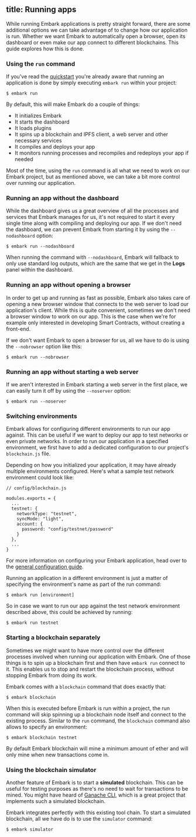 title: Running apps
---

While running Embark applications is pretty straight forward, there are some additional options we can take advantage of to change how our application is run. Whether we want Embark to automatically open a browser, open its dashboard or even make our app connect to different blockchains. This guide explores how this is done.

### Using the `run` command

If you've read the [quickstart](quick_start.html) you're already aware that running an application is done by simply executing `embark run` within your project:

<pre><code class="shell">$ embark run</code></pre>

By default, this will make Embark do a couple of things:

- It initializes Embark
- It starts the dashboard
- It loads plugins
- It spins up a blockchain and IPFS client, a web server and other necessary services
- It compiles and deploys your app
- It monitors running processes and recompiles and redeploys your app if needed

Most of the time, using the `run` command is all what we need to work on our Embark project, but as mentioned above, we can take a bit more control over running our application.

### Running an app without the dashboard

While the dashboard gives us a great overview of all the processes and services that Embark manages for us, it's not required to start it every single time along with compiling and deploying our app. If we don't need the dashboard, we can prevent Embark from starting it by using the `--nodashboard` option:

<pre><code class="shell">$ embark run --nodashboard</code></pre>

When running the command with `--nodashboard`, Embark will fallback to only use standard log outputs, which are the same that we get in the **Logs** panel within the dashboard.

### Running an app without opening a browser

In order to get up and running as fast as possible, Embark also takes care of opening a new browser window that connects to the web server to load our application's client. While this is quite convenient, sometimes we don't need a browser window to work on our app. This is the case when we're for example only interested in developing Smart Contracts, without creating a front-end.

If we don't want Embark to open a browser for us, all we have to do is using the `--nobrowser` option like this:

<pre><code class="shell">$ embark run --nobrowser</code></pre>

### Running an app without starting a web server

If we aren't interested in Embark starting a web server in the first place, we can easily turn it off by using the `--noserver` option:

<pre><code class="shell">$ embark run --noserver</code></pre>

### Switching environments

Embark allows for configuring different environments to run our app against. This can be useful if we want to deploy our app to test networks or even private networks. In order to run our application in a specified environment, we first have to add a dedicated configuration to our project's `blockchain.js` file. 

Depending on how you initialized your application, it may have already multiple environments configured. Here's what a sample test network environment could look like:

<pre><code class="javascript">// config/blockchain.js

modules.exports = {
  ...
  testnet: {
    networkType: "testnet",
    syncMode: "light",
    account: {
      password: "config/testnet/password"
    }
  },
  ...
}</code></pre>

For more information on configuring your Embark application, head over to the [general configuration guide](configuration.html).

Running an application in a different environment is just a matter of specifying the environment's name as part of the run command:

<pre><code class="shell">$ embark run [environment]</code></pre>

So in case we want to run our app against the test network environment described above, this could be achieved by running:

<pre><code class="shell">$ embark run testnet</code></pre>

### Starting a blockchain separately

Sometimes we might want to have more control over the different processes involved when running our application with Embark. One of those things is to spin up a blockchain first and then have `embark run` connect to it. This enables us to stop and restart the blockchain process, without stopping Embark from doing its work.

Embark comes with a `blockchain` command that does exactly that:

<pre><code class="shell">$ embark blockchain</code></pre>

When this is executed before Embark is run within a project, the run command will skip spinning up a blockchain node itself and connect to the existing process. Similar to the `run` command, the `blockchain` command also allows to specify an environment:

<pre><code class="shell">$ embark blockchain testnet</code></pre>

By default Embark blockchain will mine a minimum amount of ether and will only mine when new transactions come in.

### Using the blockchain simulator

Another feature of Embark is to start a **simulated** blockchain. This can be useful for testing purposes as there's no need to wait for transactions to be mined. You might have heard of [Ganache CLI](https://truffleframework.com/docs/ganache/quickstart), which is a great project that implements such a simulated blockchain.

Embark integrates perfectly with this existing tool chain. To start a simulated blockchain, all we have do is to use the `simulator` command:

<pre><code class="shell">$ embark simulator</code></pre>


